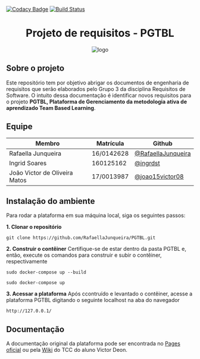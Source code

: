 [![Codacy Badge](https://api.codacy.com/project/badge/Grade/bcbcac621e1847e7af8e61bc202a03c6)](https://www.codacy.com/app/VictorArnaud/PGTBL?utm_source=github.com&amp;utm_medium=referral&amp;utm_content=VictorArnaud/PGTBL&amp;utm_campaign=Badge_Grade)
[![Build Status](https://travis-ci.org/VictorDeon/PGTBL.svg?branch=master)](https://travis-ci.org/VictorDeon/PGTBL)

<div align="center">
 
# Projeto de requisitos - PGTBL

</div>
<div align="center">

![logo](https://user-images.githubusercontent.com/14116020/48957651-17711600-ef41-11e8-9500-59c0c95fb089.png)

</div>

## Sobre o projeto
Este repositório tem por objetivo abrigar os documentos de engenharia de requisitos que serão elaborados pelo Grupo 3 da disciplina Requisitos de Software. O intuito dessa documentação é identificar novos requisitos para o projeto **PGTBL, Plataforma de Gerenciamento da metodologia ativa de aprendizado Team Based Learning**.
 
## Equipe

</div>

| Membro                        | Matrícula  | Github                                                     |
|-------------------------------|------------|------------------------------------------------------------|
| Rafaella Junqueira            | 16/0142628 | [@RafaellaJunqueira](https://github.com/RafaellaJunqueira) |
| Ingrid Soares                 | 160125162  | [@ingrdst](https://github.com/ingrdst)                     |
| João Victor de Oliveira Matos | 17/0013987 | [@joao15victor08](https://github.com/joao15victor08)       |

## Instalação do ambiente
Para rodar a plataforma em sua máquina local, siga os seguintes passos:

**1. Clonar o repositório**
```
git clone https://github.com/RafaellaJunqueira/PGTBL.git
```

**2. Construir o contêiner**
Certifique-se de estar dentro da pasta PGTBL e, então, execute os comandos para construir e subir o contêiner, respectivamente
```
sudo docker-compose up --build
```
```
sudo docker-compose up
```

**3. Acessar a plataforma**
Após ccontruído e levantado o contêiner, acesse a plataforma PGTBL digitando o seguinte localhost na aba do navegador
```
http://127.0.0.1/
```

## Documentação

A documentação original da plataforma pode ser encontrada no [Pages oficial](https://victordeon.github.io/PGTBL/) ou pela [Wiki](https://github.com/VictorDeon/PGTBL/wiki) do TCC do aluno Victor Deon.
